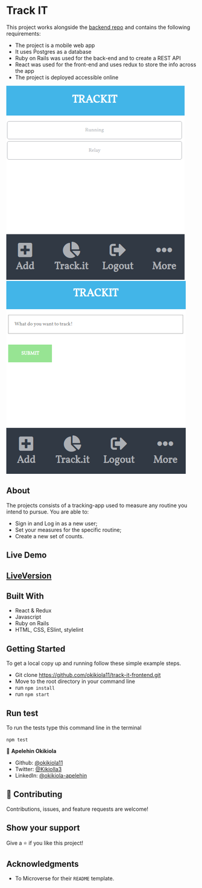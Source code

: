 # Track IT 

This project works alongside the [backend repo](https://github.com/okikiola11/track-it) and contains the following requirements:

- The project is a mobile web app
- It uses Postgres as a database
- Ruby on Rails was used for the back-end and to create a REST API
- React was used for the front-end and uses redux to store the info across the app
- The project is deployed accessible online

![screenshot](./src/images/screenshot1.png)
![screenshot](./src/images/screenshot2.png)

## About

The projects consists of a tracking-app used to measure any routine you intend to pursue. You are able to:

- Sign in and Log in as a new user;
- Set your measures for the specific routine;
- Create a new set of counts.

## Live Demo

## [LiveVersion](https://radiant-garden-72250.herokuapp.com/)

## Built With

- React & Redux
- Javascript
- Ruby on Rails
- HTML, CSS, ESlint, stylelint

## Getting Started

To get a local copy up and running follow these simple example steps.

- Git clone https://github.com/okikiola11/track-it-frontend.git
- Move to the root directory in your command line
- run `npm install`
- run `npm start`

## Run test

To run the tests type this command line in the terminal

`npm test`


👤 **Apelehin Okikiola**

* Github: [@okikiola11](https://github.com/okikiola11)
* Twitter: [@Kikiolla3](https://twitter.com/Kikiolla3)
* LinkedIn: [@okikiola-apelehin](https://www.linkedin.com/in/okikiola-apelehin-459008122/)


## 🤝 Contributing

Contributions, issues, and feature requests are welcome!

## Show your support

Give a ⭐️ if you like this project!

## Acknowledgments

- To Microverse for their `README` template.
